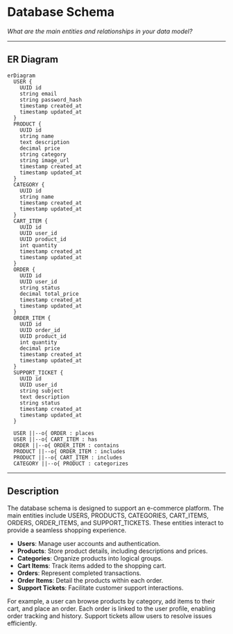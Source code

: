 # Database Schema

_What are the main entities and relationships in your data model?_

---

## ER Diagram

```mermaid
erDiagram
  USER {
    UUID id
    string email
    string password_hash
    timestamp created_at
    timestamp updated_at
  }
  PRODUCT {
    UUID id
    string name
    text description
    decimal price
    string category
    string image_url
    timestamp created_at
    timestamp updated_at
  }
  CATEGORY {
    UUID id
    string name
    timestamp created_at
    timestamp updated_at
  }
  CART_ITEM {
    UUID id
    UUID user_id
    UUID product_id
    int quantity
    timestamp created_at
    timestamp updated_at
  }
  ORDER {
    UUID id
    UUID user_id
    string status
    decimal total_price
    timestamp created_at
    timestamp updated_at
  }
  ORDER_ITEM {
    UUID id
    UUID order_id
    UUID product_id
    int quantity
    decimal price
    timestamp created_at
    timestamp updated_at
  }
  SUPPORT_TICKET {
    UUID id
    UUID user_id
    string subject
    text description
    string status
    timestamp created_at
    timestamp updated_at
  }

  USER ||--o{ ORDER : places
  USER ||--o{ CART_ITEM : has
  ORDER ||--o{ ORDER_ITEM : contains
  PRODUCT ||--o{ ORDER_ITEM : includes
  PRODUCT ||--o{ CART_ITEM : includes
  CATEGORY ||--o{ PRODUCT : categorizes
```

---

## Description

The database schema is designed to support an e-commerce platform. The main entities include USERS, PRODUCTS, CATEGORIES, CART_ITEMS, ORDERS, ORDER_ITEMS, and SUPPORT_TICKETS. These entities interact to provide a seamless shopping experience.

- **Users**: Manage user accounts and authentication.
- **Products**: Store product details, including descriptions and prices.
- **Categories**: Organize products into logical groups.
- **Cart Items**: Track items added to the shopping cart.
- **Orders**: Represent completed transactions.
- **Order Items**: Detail the products within each order.
- **Support Tickets**: Facilitate customer support interactions.

For example, a user can browse products by category, add items to their cart, and place an order. Each order is linked to the user profile, enabling order tracking and history. Support tickets allow users to resolve issues efficiently.
